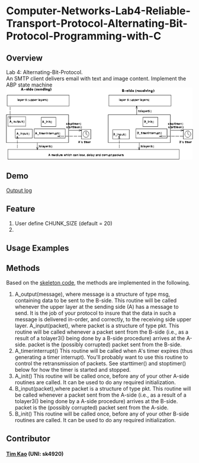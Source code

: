 # Computer-Networks-Lab4-Reliable-Transport-Protocol-Alternating-Bit-Protocol-Programming-with-C

## Overview ##
Lab 4: Alternating-Bit-Protocol. \
An SMTP client delivers email with text and image content.
Implement the ABP state machine ![image](https://github.com/tim-kao/Computer-Networks-Lab4-Reliable-Transport-Protocol-Alternating-Bit-Protocol-Programming-with-C/blob/main/figpa21.gif)
## Demo ##
[Output log](https://github.com/tim-kao/Computer-Networks-Lab4-Reliable-Transport-Protocol-Alternating-Bit-Protocol-Programming-with-C/blob/main/output.log)

## Feature ##
1. User define CHUNK_SIZE (default = 20)
2. 
##  Usage Examples ##

   
## Methods ##
Based on the [skeleton code](https://github.com/tim-kao/Computer-Networks-Lab4-Reliable-Transport-Protocol-Alternating-Bit-Protocol-Programming-with-C/blob/main/prog2.c), the methods are implemented in the following.
1. A_output(message), where message is a structure of type msg, containing data to be sent to the B-side. This routine will be called whenever the upper layer at the sending side (A) has a message to send. It is the job of your protocol to insure that the data in such a message is delivered in-order, and correctly, to the receiving side upper layer.
A_input(packet), where packet is a structure of type pkt. This routine will be called whenever a packet sent from the B-side (i.e., as a result of a tolayer3() being done by a B-side procedure) arrives at the A-side. packet is the (possibly corrupted) packet sent from the B-side.
2. A_timerinterrupt()  This routine will be called when A's timer expires (thus generating a timer interrupt). You'll probably want to use this routine to control the retransmission of packets. See starttimer() and stoptimer() below for how the timer is started and stopped.
3. A_init() This routine will be called once, before any of your other A-side routines are called. It can be used to do any required initialization.
4. B_input(packet),where packet is a structure of type pkt. This routine will be called whenever a packet sent from the A-side (i.e., as a result of a tolayer3() being done by a A-side procedure) arrives at the B-side. packet is the (possibly corrupted) packet sent from the A-side.
5. B_init() This routine will be called once, before any of your other B-side routines are called. It can be used to do any required initialization.
   
## Contributor ##
#### [Tim Kao](https://github.com/tim-kao?fbclid=IwAR0lWAvmWe03EtuderoHdKEpYYG8pnl2ca1bN1b5DBfEMP-wFv4kQupl-Jg) (UNI: sk4920)
